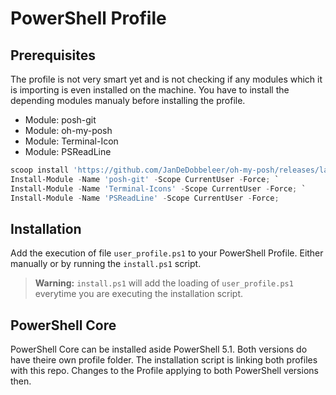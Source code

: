# PowerShell Profile

## Prerequisites

The profile is not very smart yet and is not checking if any modules which it is importing is even installed on the machine.
You have to install the depending modules manualy before installing the profile.

* Module: posh-git
* Module: oh-my-posh
* Module: Terminal-Icon
* Module: PSReadLine

```PowerShell
scoop install 'https://github.com/JanDeDobbeleer/oh-my-posh/releases/latest/download/oh-my-posh.json'; `
Install-Module -Name 'posh-git' -Scope CurrentUser -Force; `
Install-Module -Name 'Terminal-Icons' -Scope CurrentUser -Force; `
Install-Module -Name 'PSReadLine' -Scope CurrentUser -Force;
```

## Installation

Add the execution of file `user_profile.ps1` to your PowerShell Profile. Either manually or by running the `install.ps1` script.

> **Warning:** `install.ps1` will add the loading of `user_profile.ps1` everytime you are executing the installation script.

## PowerShell Core

PowerShell Core can be installed aside PowerShell 5.1. Both versions do have theire own profile folder. The installation script is linking both profiles with this repo. Changes to the Profile applying to both PowerShell versions then.
